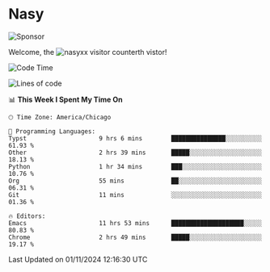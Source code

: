 # Nasy

<!--
<p align="center">
<img height="200" src="https://github-readme-stats.vercel.app/api?username=nasyxx&count_private=true&show_icons=true&theme=dracula&include_all_commits=true"/>
<img height="200" src="https://github-readme-stats.vercel.app/api/top-langs/?username=nasyxx&theme=dracula&hide=html,jupyter+notebook&count_private=true&show_icons=true"/>
</p>

  
----------------
-->

![Sponsor](https://img.shields.io/static/v1.svg?label=Sponsor&message=%E2%9D%A4&logo=GitHub&style=flat&color=pink)
 
Welcome, the ![nasyxx visitor counter](https://count.getloli.com/get/@nasyxx?theme=rule34)th vistor!
 
<!--START_SECTION:waka-->
![Code Time](http://img.shields.io/badge/Code%20Time-4%2C713%20hrs%2059%20mins-blue)

![Lines of code](https://img.shields.io/badge/From%20Hello%20World%20I%27ve%20Written-6.3%20million%20lines%20of%20code-blue)

📊 **This Week I Spent My Time On** 

```text
🕑︎ Time Zone: America/Chicago

💬 Programming Languages: 
Typst                    9 hrs 6 mins        ███████████████░░░░░░░░░░   61.93 % 
Other                    2 hrs 39 mins       █████░░░░░░░░░░░░░░░░░░░░   18.13 % 
Python                   1 hr 34 mins        ███░░░░░░░░░░░░░░░░░░░░░░   10.76 % 
Org                      55 mins             ██░░░░░░░░░░░░░░░░░░░░░░░   06.31 % 
Git                      11 mins             ░░░░░░░░░░░░░░░░░░░░░░░░░   01.36 % 

🔥 Editors: 
Emacs                    11 hrs 53 mins      ████████████████████░░░░░   80.83 % 
Chrome                   2 hrs 49 mins       █████░░░░░░░░░░░░░░░░░░░░   19.17 % 
```


 Last Updated on 01/11/2024 12:16:30 UTC
<!--END_SECTION:waka-->

<!-- ![visitors](https://visitor-badge.laobi.icu/badge?page_id=nasyxx.nasyxx) -->
